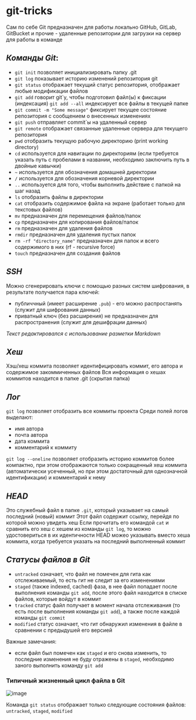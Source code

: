 # git-tricks

Сам по себе Git предназначен для работы локально
GitHub, GitLab, GitBucket и прочие - удаленные репозитории для загрузки на сервер для работы в команде

## _Команды Git_:
- ```git init``` позволяет инициализировать папку .git 
- ```git log``` показывает историю изменений репозитория git
- ```git status``` отображает текущий статус репозитория, отображает любые модификации файлов
- ```git add``` говорит git`у, чтобы подготовил файл(ы) к фиксации (индексация)
   ```git add --all``` индексирует все файлы в текущей папке
- ```git commit -m "Some message"``` фиксирует текущее состояние репозитория с сообщением о внесенных изменениях
- ```git push``` отправляет commit`ы на удаленный сервер
- ```git remote``` отображает связанные удаленные сервера для текущего репозитория
- ```pwd``` отобразить текущую рабочую директорию (print working directory)
- ```cd``` используется для навигации по директориям (если требуется указать путь с пробелами в названии, необходимо заключить путь в двойные кавычки)
- ```~``` используется для обозначения домашней директории
- ```/``` используется для обозначения корневой директории
- ```..``` используется для того, чтобы выполнить действие с папкой на шаг назад
- ```ls``` отобразить файлы в директории
- ```cat``` отобразить содержимое файла на экране (работает только для текстовых файлов)
- ```mv``` предназначен для перемещения файлов/папок
- ```cp``` предназначен для копирования файлов/папок
- ```rm``` предназначен для удаления файлов
- ```rmdir``` предназначен для удаления пустых папок
- ```rm -rf "directory_name"``` предназначен для папок и всего содержимого в них (rf - recursive force)
- ```touch``` предназначен для создания файлов

## _SSH_
Можно сгенерировать ключи с помощью разных систем шифрования, в результате получается пара ключей:
- публиччный (имеет расширение ```.pub```) - его можно распростанять (служит для шифрования данных)
- приватный ключ (без расширения) не предназначен для распространения (служит для дешифрации данных)



_Текст редактировался с использование разметки Markdown_

## _Хеш_
Хэш/хеш коммита позволяет идентифицировать коммит, его автора и содержимое закоммиченных файлов
Вся информация о хешах коммитов находится в папке .git (скрытая папка)

## _Лог_
```git log``` позволяет отобразить все коммиты проекта
Среди полей логов выделают:
* имя автора
* почта автора
* дата коммита
* комментарий к коммиту

```git log --oneline``` позволяет отобразить историю коммитов более компактно, при этом отображаются только сокращенный хеш коммита (автоматически усеченный, но при этом достаточный для однозначной идентификации) и комментарий к нему

## _HEAD_
Это служебный файл в папке ```.git```, который указывает на самый последний (новый) коммит
Этот файл содержит ссылку, перейдя по которой можно увидеть хеш
Если прочитать его командой ```cat``` и сравнить его хеш с хешем из команды ```git log```, то можно удостовериться в их идентичности
HEAD можео указывать вместо хеша коммита, когда требуется указать на последний выполненный коммит


## _Статусы файлов в Git_
* ```untracked``` означает, что файл не помечен для гита как отслеживаемый, то есть гит не следит за его изменениями
* ```staged``` (также indexed, cached) фаза, в нее файл попадает после выполнения команды ```git add```, после этого файл находится в списке файлов, которые войдут в коммит
* ```tracked``` статус файл получает в момент начала отслеживания (то есть после выполнения команды ```git add```), а также после каждой команды ```git commit```
* ```modified``` статус означает, что гит обнаружил изменения в файле в сравнении с предыдушей его версией

Важные замечания:
* если файл был помечен как ```staged``` и его снова изменить, то последние изменения не буду отражены в ```staged```, необходимо заного выполнить команду ```git add```


### Типичный жизненный цикл файла в Git
![image](https://github.com/user-attachments/assets/49661f52-fb60-42c1-a9c3-7838144dfcd3)

Команда ```git status``` отображает только следующие состояния файлов: ```untracked```, ```staged```, ```modified```
